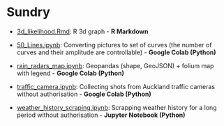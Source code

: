 # Sundry

- [3d_likelihood.Rmd](3d_likelihood.Rmd): R 3d graph  - **R Markdown**

- [50_Lines.ipynb](50_Lines.ipynb): Converting pictures to set of curves (the number of curves and their amplitude are controllable) - **Google Colab (Python)**

- [rain_radars_map.ipynb](rain_radars_map.ipynb): Geopandas (shape, GeoJSON) + folium map with legend - **Google Colab (Python)**

- [traffic_camera.ipynb](traffic_camera.ipynb): Collecting shots from Auckland traffic cameras without authorisation - **Google Colab (Python)**

- [weather_history_scraping.ipynb](weather_history_scraping.ipynb): Scrapping weather history for a long period without authorisation - **Jupyter Notebook (Python)**

